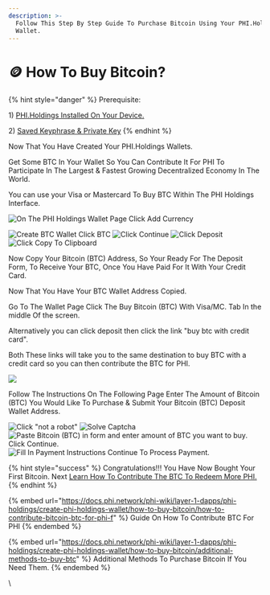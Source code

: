 ```yaml
---
description: >-
  Follow This Step By Step Guide To Purchase Bitcoin Using Your PHI.Holdings
  Wallet.
---
```


# 🪙 How To Buy Bitcoin?

{% hint style="danger" %}
Prerequisite:&#x20;

1\) [PHI.Holdings Installed On Your Device.](https://docs.phi.network/phi-wiki/layer-1-dapps/phi-holdings/create-phi-holdings-wallet)

2\) [Saved Keyphrase & Private Key](https://docs.phi.network/phi-wiki/layer-1-dapps/phi-holdings/create-phi-holdings-wallet)&#x20;
{% endhint %}

Now That You Have Created Your PHI.Holdings Wallets.&#x20;

Get Some BTC In Your Wallet So You Can Contribute It For PHI To Participate In The Largest & Fastest Growing Decentralized Economy In The World.&#x20;

You can use your Visa or Mastercard To Buy BTC Within The PHI Holdings Interface.&#x20;

![On The PHI Holdings Wallet Page Click Add Currency](../../../../.gitbook/assets/IMG\_5479.jpg)

![Create BTC Wallet  Click BTC](<../../../../.gitbook/assets/IMG\_5406 2.jpg>) ![Click Continue](<../../../../.gitbook/assets/IMG\_5407 2.jpg>) ![Click Deposit ](<../../../../.gitbook/assets/IMG\_5403 2.jpg>) ![Click Copy To Clipboard](../../../../.gitbook/assets/IMG\_5400.jpg)

Now Copy Your Bitcoin (BTC) Address, So Your Ready For The Deposit Form, To Receive Your BTC, Once You Have Paid For It With Your Credit Card.&#x20;

Now That You Have Your BTC Wallet Address Copied.&#x20;

Go To The Wallet Page Click The Buy Bitcoin (BTC) With Visa/MC. Tab In the middle Of the screen.&#x20;

Alternatively you can click deposit then click the link "buy btc with credit card".&#x20;

Both These links will take you to the same destination to buy BTC with a credit card so you can then contribute the BTC for PHI.&#x20;

![](<../../../../.gitbook/assets/IMG\_5404 2.jpg>)

Follow The Instructions On The Following Page Enter The Amount of Bitcoin (BTC) You Would Like To Purchase & Submit Your Bitcoin (BTC) Deposit Wallet Address.&#x20;

![Click "not a robot"](<../../../../.gitbook/assets/IMG\_5394 2.jpg>) ![Solve Captcha](../../../../.gitbook/assets/IMG\_5395.PNG) ![Paste Bitcoin (BTC) in form and enter amount of BTC you want to buy. Click Continue. ](../../../../.gitbook/assets/IMG\_5401.jpg) ![Fill In Payment Instructions Continue To Process Payment. ](../../../../.gitbook/assets/IMG\_5402.PNG)

{% hint style="success" %}
Congratulations!!! You Have Now Bought Your First Bitcoin. Next [Learn How To Contribute The BTC To Redeem More PHI.](https://docs.phi.network/phi-wiki/layer-1-dapps/phi-holdings/create-phi-holdings-wallet/how-to-buy-bitcoin/how-to-contribute-bitcoin-btc-for-phi-f)
{% endhint %}

{% embed url="https://docs.phi.network/phi-wiki/layer-1-dapps/phi-holdings/create-phi-holdings-wallet/how-to-buy-bitcoin/how-to-contribute-bitcoin-btc-for-phi-f" %}
Guide On How To Contribute BTC For PHI
{% endembed %}

{% embed url="https://docs.phi.network/phi-wiki/layer-1-dapps/phi-holdings/create-phi-holdings-wallet/how-to-buy-bitcoin/additional-methods-to-buy-btc" %}
Additional Methods To Purchase Bitcoin If You Need Them.
{% endembed %}

\
